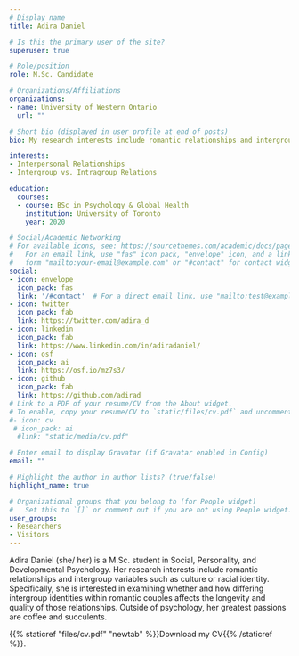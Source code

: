 ```yaml
---
# Display name
title: Adira Daniel 

# Is this the primary user of the site?
superuser: true

# Role/position
role: M.Sc. Candidate

# Organizations/Affiliations
organizations:
- name: University of Western Ontario
  url: ""

# Short bio (displayed in user profile at end of posts)
bio: My research interests include romantic relationships and intergroup variables, such as culture or racial identity.

interests:
- Interpersonal Relationships 
- Intergroup vs. Intragroup Relations

education:
  courses:
  - course: BSc in Psychology & Global Health
    institution: University of Toronto
    year: 2020

# Social/Academic Networking
# For available icons, see: https://sourcethemes.com/academic/docs/page-builder/#icons
#   For an email link, use "fas" icon pack, "envelope" icon, and a link in the
#   form "mailto:your-email@example.com" or "#contact" for contact widget.
social:
- icon: envelope
  icon_pack: fas
  link: '/#contact'  # For a direct email link, use "mailto:test@example.org".
- icon: twitter
  icon_pack: fab
  link: https://twitter.com/adira_d
- icon: linkedin
  icon_pack: fab
  link: https://www.linkedin.com/in/adiradaniel/
- icon: osf
  icon_pack: ai
  link: https://osf.io/mz7s3/ 
- icon: github
  icon_pack: fab
  link: https://github.com/adirad
# Link to a PDF of your resume/CV from the About widget.
# To enable, copy your resume/CV to `static/files/cv.pdf` and uncomment the lines below.
#- icon: cv
 # icon_pack: ai
  #link: "static/media/cv.pdf"

# Enter email to display Gravatar (if Gravatar enabled in Config)
email: ""

# Highlight the author in author lists? (true/false)
highlight_name: true

# Organizational groups that you belong to (for People widget)
#   Set this to `[]` or comment out if you are not using People widget.
user_groups:
- Researchers
- Visitors
---
```


Adira Daniel (she/ her) is a M.Sc. student in Social, Personality, and Developmental Psychology. Her research interests include romantic relationships and intergroup variables such as culture or racial identity. Specifically, she is interested in examining whether and how differing intergroup identities within romantic couples affects the longevity and quality of those relationships. Outside of psychology, her greatest passions are coffee and succulents.

{{% staticref "files/cv.pdf" "newtab" %}}Download my CV{{% /staticref %}}.